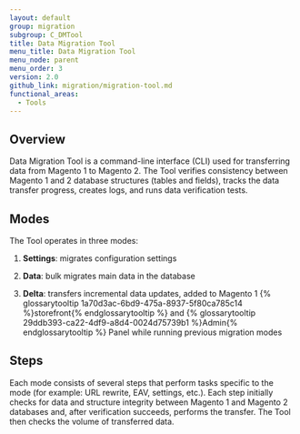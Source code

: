 ```yaml
---
layout: default
group: migration
subgroup: C_DMTool
title: Data Migration Tool
menu_title: Data Migration Tool
menu_node: parent
menu_order: 3
version: 2.0
github_link: migration/migration-tool.md
functional_areas:
  - Tools
---
```


## Overview

Data Migration Tool is a command-line interface (CLI) used for transferring data from Magento 1 to Magento 2. The Tool verifies consistency between Magento 1 and 2 database structures (tables and fields), tracks the data transfer progress, creates logs, and runs data verification tests.

## Modes

The Tool operates in three modes:

1. **Settings**: migrates configuration settings

2. **Data**: bulk migrates main data in the database

3. **Delta**: transfers incremental data updates, added to Magento 1 {% glossarytooltip 1a70d3ac-6bd9-475a-8937-5f80ca785c14 %}storefront{% endglossarytooltip %} and {% glossarytooltip 29ddb393-ca22-4df9-a8d4-0024d75739b1 %}Admin{% endglossarytooltip %} Panel while running previous migration modes

## Steps
Each mode consists of several steps that perform tasks specific to the mode (for example: URL rewrite, EAV, settings, etc.). Each step initially checks for data and structure integrity between Magento 1 and Magento 2 databases and, after verification succeeds, performs the transfer. The Tool then checks the volume of transferred data.
